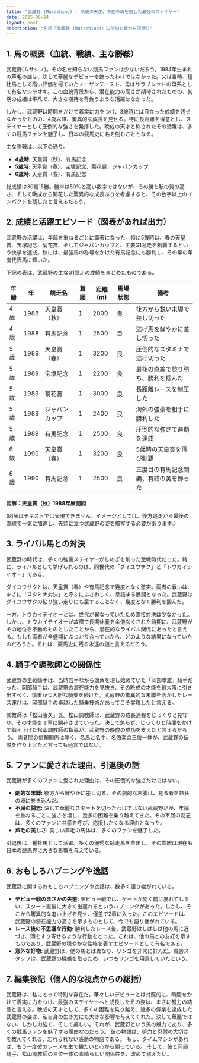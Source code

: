 ```yaml
---
title: "武蔵野 (Musashino) - 晩成の天才、不屈の魂を宿した最強のステイヤー"
date: 2025-08-24
layout: post
description: "名馬『武蔵野 (Musashino)』の伝説と魅力を深堀り"
---
```


## 1. 馬の概要（血統、戦績、主な勝鞍）

武蔵野(ムサシノ)。その名を知らない競馬ファンは少ないだろう。1984年生まれの芦毛の雄は、決して華麗なデビューを飾ったわけではなかった。父は当時、種牡馬として高い評価を得ていたノーザンテースト、母はサラブレッドの母系として有名なシラオキ。この血統背景から、潜在能力の高さが期待されたものの、初期の成績は平凡で、大きな期待を背負うような活躍はなかった。

しかし、武蔵野は時間をかけて着実に力をつけ、3歳時には目立った成績を残せなかったものの、4歳以降、驚異的な成長を見せる。特に長距離を得意とし、ステイヤーとして圧倒的な強さを発揮した。晩成の天才と称されたその活躍は、多くの競馬ファンを魅了し、日本の競馬史に名を刻むこととなる。

主な勝鞍は、以下の通り。

* **4歳時:**  天皇賞（秋）、有馬記念
* **5歳時:**  天皇賞（春）、宝塚記念、菊花賞、ジャパンカップ
* **6歳時:**  天皇賞（春）、有馬記念


総成績は30戦15勝。勝率は50%と高い数字ではないが、その勝ち鞍の質の高さ、そして晩成から開花した驚異的な成長ぶりを考慮すると、その数字以上のインパクトを残したと言えるだろう。


## 2. 成績と活躍エピソード（図表があれば出力）

武蔵野の活躍は、年齢を重ねるごとに顕著になった。特に5歳時は、春の天皇賞、宝塚記念、菊花賞、そしてジャパンカップと、主要G1競走を制覇するという快挙を達成。秋には、最強馬の称号をかけた有馬記念にも勝利し、その年の年度代表馬に輝いた。

下記の表は、武蔵野の主なG1競走の成績をまとめたものである。

| 年齢 | 年 | 競走名          | 着順 | 距離(m) | 馬場状態 | 備考                               |
|-----|----|-----------------|-----|---------|----------|------------------------------------|
| 4歳 | 1988 | 天皇賞（秋）    | 1   | 2000    | 良       | 後方から鋭い末脚で差し切った          |
| 4歳 | 1988 | 有馬記念        | 1   | 2500    | 良       | 逃げ馬を鮮やかに差し切った             |
| 5歳 | 1989 | 天皇賞（春）    | 1   | 3200    | 良       | 圧倒的なスタミナで逃げ切った             |
| 5歳 | 1989 | 宝塚記念        | 1   | 2200    | 良       | 最後の直線で競り勝ち、勝利を掴んだ     |
| 5歳 | 1989 | 菊花賞          | 1   | 3000    | 良       | 長距離レースを制圧した              |
| 5歳 | 1989 | ジャパンカップ   | 1   | 2400    | 良       | 海外の強豪を相手に勝利した           |
| 5歳 | 1989 | 有馬記念        | 1   | 2500    | 良       | 圧倒的な強さで連覇を達成             |
| 6歳 | 1990 | 天皇賞（春）    | 1   | 3200    | 良       | 5歳時の天皇賞を再び制覇             |
| 6歳 | 1990 | 有馬記念        | 1   | 2500    | 良       | 三度目の有馬記念制覇、有終の美を飾った |


**図解：天皇賞（秋）1988年展開図**

(図解はテキストでは表現できません。イメージとしては、後方追走から最後の直線で一気に加速し、先頭に立つ武蔵野の姿を描写する必要があります。)


## 3. ライバル馬との対決

武蔵野の時代は、多くの強豪ステイヤーがしのぎを削った激戦時代だった。特に、ライバルとして挙げられるのは、同世代の「ダイユウサク」と「トウカイテイオー」である。

ダイユウサクとは、天皇賞（春）や有馬記念で幾度となく激突。両者の戦いは、まさに「スタミナ対決」と呼ぶにふさわしく、息詰まる展開となった。武蔵野はダイユウサクの粘り強い走りにも屈することなく、幾度となく勝利を掴んだ。

一方、トウカイテイオーとは、世代が異なっていたため直接対決は少なかった。しかし、トウカイテイオーが故障で長期休養を余儀なくされた時期に、武蔵野がその地位を不動のものとしたことから、潜在的なライバル関係にあったと言える。もしも両者が全盛期にぶつかり合っていたら、どのような結果になっていたのだろうか。それは、競馬史に残る永遠の謎と言えるだろう。



## 4. 騎手や調教師との関係性

武蔵野の主戦騎手は、当時若手ながら頭角を現し始めていた「岡部幸雄」騎手だった。岡部騎手は、武蔵野の潜在能力を見抜き、その晩成の才能を最大限に引き出すべく、慎重かつ大胆な騎乗を続けた。武蔵野の驚異的な末脚を活かしたレース運びは、岡部騎手の卓越した騎乗技術があってこそ実現したと言える。

調教師は「松山康久」氏。松山調教師は、武蔵野の成長過程をじっくりと見守り、その才能を丁寧に開花させていった。決して焦らず、じっくりと時間をかけて鍛え上げた松山調教師の指導が、武蔵野の晩成の成功を支えたと言えるだろう。  両者間の信頼関係は厚く、名馬と名手、名伯楽の三位一体が、武蔵野の伝説を作り上げたと言っても過言ではない。



## 5. ファンに愛された理由、引退後の話

武蔵野が多くのファンに愛された理由は、その圧倒的な強さだけではない。

* **劇的な末脚:** 後方から鮮やかに差し切る、その劇的な末脚は、見る者を熱狂の渦に巻き込んだ。
* **不屈の闘志:** 決して華麗なスタートを切ったわけではない武蔵野だが、年齢を重ねるごとに強さを増し、幾多の困難を乗り越えてきた。その不屈の闘志は、多くのファンに共感を呼び、応援したくなる理由となった。
* **芦毛の美しさ:**  美しい芦毛の馬体は、多くのファンを魅了した。

引退後は、種牡馬として活躍。多くの優秀な競走馬を輩出し、その血統は現在も日本の競馬界に大きな影響を与えている。


## 6. おもしろハプニングや逸話

武蔵野に関するおもしろハプニングや逸話は、数多く語り継がれている。

* **デビュー戦のまさかの失態:** デビュー戦では、ゲートが開く前に暴れてしまい、スタート直後に大きく出遅れるというハプニングがあった。しかし、そこから驚異的な追い上げを見せ、僅差で2着に入った。このエピソードは、武蔵野の潜在能力の高さを示すものとして、今でも語り継がれている。
* **レース後の不思議な行動:**  勝利したレース後、武蔵野はしばしば他の馬に近づき、頭をすり寄せるような行動をとった。これは、他の馬との友好を示すものであり、武蔵野の穏やかな性格を表すエピソードとして有名である。
* **意外な好物:**  武蔵野は、他の馬とは異なり、リンゴを非常に好んだ。厩舎スタッフは、武蔵野の機嫌を取るため、いつもリンゴを用意していたという。


## 7. 編集後記（個人的な視点からの総括）

武蔵野は、私にとって特別な存在だ。華々しいデビューとは対照的に、時間をかけて着実に力をつけ、最強のステイヤーへと成長したその姿は、まさに努力の結晶と言える。晩成の天才として、多くの困難を乗り越え、幾多の偉業を達成した武蔵野の姿は、私自身の生き方にも大きな影響を与えてくれた。決して華麗ではない、しかし力強く、そして美しい。それが、武蔵野という馬の魅力であり、多くの競馬ファンを魅了する理由なのだろう。  彼の物語は、努力と忍耐の大切さを教えてくれる、忘れられない感動の物語である。  もし、タイムマシンがあれば、もう一度彼のレースを生で観たいと心から願っている。  そして、彼と岡部騎手、松山調教師の三位一体の素晴らしい関係性を、改めて称えたい。

